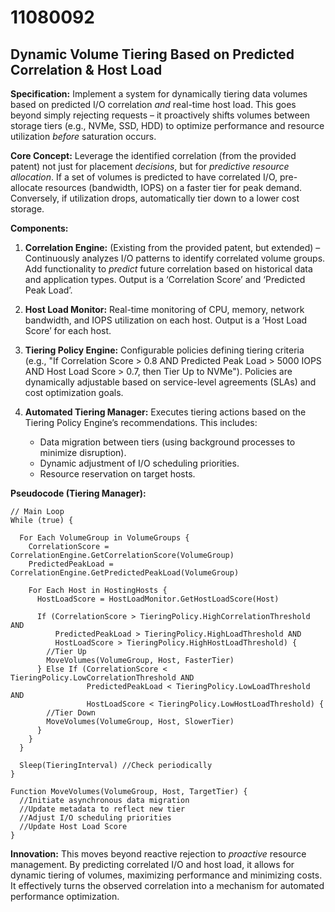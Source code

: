 # 11080092

## Dynamic Volume Tiering Based on Predicted Correlation & Host Load

**Specification:** Implement a system for dynamically tiering data volumes based on predicted I/O correlation *and* real-time host load. This goes beyond simply rejecting requests – it proactively shifts volumes between storage tiers (e.g., NVMe, SSD, HDD) to optimize performance and resource utilization *before* saturation occurs.

**Core Concept:** Leverage the identified correlation (from the provided patent) not just for placement *decisions*, but for *predictive resource allocation*. If a set of volumes is predicted to have correlated I/O, pre-allocate resources (bandwidth, IOPS) on a faster tier for peak demand. Conversely, if utilization drops, automatically tier down to a lower cost storage.

**Components:**

1.  **Correlation Engine:** (Existing from the provided patent, but extended) – Continuously analyzes I/O patterns to identify correlated volume groups.  Add functionality to *predict* future correlation based on historical data and application types. Output is a ‘Correlation Score’ and ‘Predicted Peak Load’.

2.  **Host Load Monitor:** Real-time monitoring of CPU, memory, network bandwidth, and IOPS utilization on each host.  Output is a ‘Host Load Score’ for each host.

3.  **Tiering Policy Engine:** Configurable policies defining tiering criteria (e.g., "If Correlation Score > 0.8 AND Predicted Peak Load > 5000 IOPS AND Host Load Score > 0.7, then Tier Up to NVMe").  Policies are dynamically adjustable based on service-level agreements (SLAs) and cost optimization goals.

4.  **Automated Tiering Manager:**  Executes tiering actions based on the Tiering Policy Engine’s recommendations.  This includes:
    *   Data migration between tiers (using background processes to minimize disruption).
    *   Dynamic adjustment of I/O scheduling priorities.
    *   Resource reservation on target hosts.

**Pseudocode (Tiering Manager):**

```
// Main Loop
While (true) {

  For Each VolumeGroup in VolumeGroups {
    CorrelationScore = CorrelationEngine.GetCorrelationScore(VolumeGroup)
    PredictedPeakLoad = CorrelationEngine.GetPredictedPeakLoad(VolumeGroup)

    For Each Host in HostingHosts {
      HostLoadScore = HostLoadMonitor.GetHostLoadScore(Host)

      If (CorrelationScore > TieringPolicy.HighCorrelationThreshold AND
          PredictedPeakLoad > TieringPolicy.HighLoadThreshold AND
          HostLoadScore > TieringPolicy.HighHostLoadThreshold) {
        //Tier Up
        MoveVolumes(VolumeGroup, Host, FasterTier)
      } Else If (CorrelationScore < TieringPolicy.LowCorrelationThreshold AND
                 PredictedPeakLoad < TieringPolicy.LowLoadThreshold AND
                 HostLoadScore < TieringPolicy.LowHostLoadThreshold) {
        //Tier Down
        MoveVolumes(VolumeGroup, Host, SlowerTier)
      }
    }
  }

  Sleep(TieringInterval) //Check periodically
}

Function MoveVolumes(VolumeGroup, Host, TargetTier) {
  //Initiate asynchronous data migration
  //Update metadata to reflect new tier
  //Adjust I/O scheduling priorities
  //Update Host Load Score
}
```

**Innovation:** This moves beyond reactive rejection to *proactive* resource management. By predicting correlated I/O and host load, it allows for dynamic tiering of volumes, maximizing performance and minimizing costs. It effectively turns the observed correlation into a mechanism for automated performance optimization.